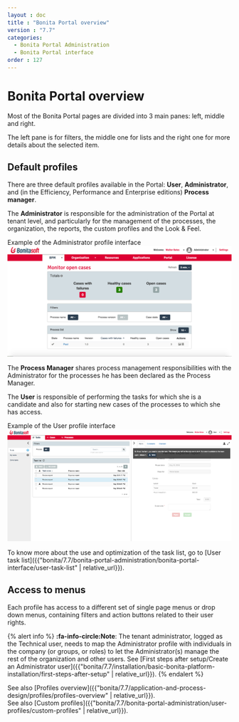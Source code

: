 ```yaml
---
layout : doc
title : "Bonita Portal overview"
version : "7.7"
categories:
  - Bonita Portal Administration
  - Bonita Portal interface
order : 127
---
```

# Bonita Portal overview

Most of the Bonita Portal pages are divided into 3 main panes: left, middle and right.

The left pane is for filters, the middle one for lists and the right one for more details about the selected item.

## Default profiles

There are three default profiles available in the Portal: **User**, **Administrator**, and (in the Efficiency, Performance and Enterprise editions) **Process manager**.

The **Administrator** is responsible for the administration of the Portal at tenant level, and particularly for the management of the processes, the organization, the reports, the custom profiles and the Look & Feel.

Example of the Administrator profile interface
![](images/images-6_0/admin_view7.1.png)<!--{.img-responsive}-->

The **Process Manager** shares process management responsibilities with the Administrator for the processes he has been declared as the Process Manager.

The **User** is responsible of performing the tasks for which she is a candidate and also for starting new cases of the processes to which she has access.

Example of the User profile interface
![](images/user_tasklist.png)<!--{.img-responsive}-->

To know more about the use and optimization of the task list, go to [User task list]({{"bonita/7.7/bonita-portal-administration/bonita-portal-interface/user-task-list" | relative_url}}).

## Access to menus

Each profile has access to a different set of single page menus or drop down menus, containing filters and action buttons related to their user rights.

{% alert info %}
**:fa-info-circle:Note**: The tenant administrator, logged as the Technical user, needs to map the Administrator profile with individuals in the company (or groups, or roles) to let the Administrator(s) manage the rest of the organization and other users. See [First steps after setup/Create an Administrator user]({{"bonita/7.7/installation/basic-bonita-platform-installation/first-steps-after-setup" | relative_url}}).
{% endalert %}

See also [Profiles overview]({{"bonita/7.7/application-and-process-design/profiles/profiles-overview" | relative_url}}).  
See also [Custom profiles]({{"bonita/7.7/bonita-portal-administration/user-profiles/custom-profiles" | relative_url}}).
